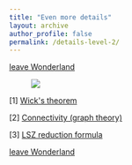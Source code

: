 ```yaml
---
title: "Even more details"
layout: archive
author_profile: false
permalink: /details-level-2/
---
```

[leave Wonderland](https://arkm97.github.io/covered-calls/volatility-model/)

<figure class="half">
    <img src="../images/four_pt_amplitude.png">
</figure>



<!-- ![more_details.pdf](https://arkm97.github.io/covered-calls/files/four_pt_amplitude.pdf) -->

[1] [Wick's theorem](https://en.wikipedia.org/wiki/Wick%27s_theorem)

[2] [Connectivity (graph theory)](https://en.wikipedia.org/wiki/Connectivity_(graph_theory))

[3] [LSZ reduction formula](https://en.wikipedia.org/wiki/LSZ_reduction_formula#The_reduction_formula_for_scalars)  
 
[leave Wonderland](https://arkm97.github.io/covered-calls/volatility-model/)


